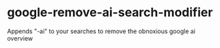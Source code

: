 # google-remove-ai-search-modifier
Appends "-ai" to your searches to remove the obnoxious google ai overview
